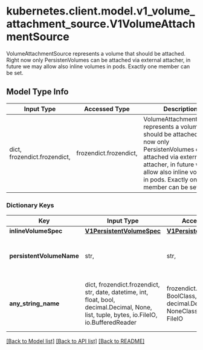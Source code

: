 # kubernetes.client.model.v1_volume_attachment_source.V1VolumeAttachmentSource

VolumeAttachmentSource represents a volume that should be attached. Right now only PersistenVolumes can be attached via external attacher, in future we may allow also inline volumes in pods. Exactly one member can be set.

## Model Type Info
Input Type | Accessed Type | Description | Notes
------------ | ------------- | ------------- | -------------
dict, frozendict.frozendict,  | frozendict.frozendict,  | VolumeAttachmentSource represents a volume that should be attached. Right now only PersistenVolumes can be attached via external attacher, in future we may allow also inline volumes in pods. Exactly one member can be set. | 

### Dictionary Keys
Key | Input Type | Accessed Type | Description | Notes
------------ | ------------- | ------------- | ------------- | -------------
**inlineVolumeSpec** | [**V1PersistentVolumeSpec**](V1PersistentVolumeSpec.md) | [**V1PersistentVolumeSpec**](V1PersistentVolumeSpec.md) |  | [optional] 
**persistentVolumeName** | str,  | str,  | Name of the persistent volume to attach. | [optional] 
**any_string_name** | dict, frozendict.frozendict, str, date, datetime, int, float, bool, decimal.Decimal, None, list, tuple, bytes, io.FileIO, io.BufferedReader | frozendict.frozendict, str, BoolClass, decimal.Decimal, NoneClass, tuple, bytes, FileIO | any string name can be used but the value must be the correct type | [optional]

[[Back to Model list]](../../README.md#documentation-for-models) [[Back to API list]](../../README.md#documentation-for-api-endpoints) [[Back to README]](../../README.md)

